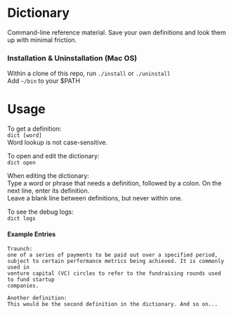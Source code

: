 # Dictionary

Command-line reference material. Save your own definitions and look them up with minimal friction.

### Installation & Uninstallation (Mac OS)
Within a clone of this repo, run `./install` or `./uninstall`  
Add `~/bin` to your $PATH  

# Usage
To get a definition:  
`dict [word]`  
Word lookup is not case-sensitive.  

To open and edit the dictionary:  
`dict open`  

When editing the dictionary:  
Type a word or phrase that needs a definition, followed by a colon. On the next line, enter its definition.  
Leave a blank line between definitions, but never within one.  

To see the debug logs:  
`dict logs`
#### Example Entries
```
Traunch:  
one of a series of payments to be paid out over a specified period,
subject to certain performance metrics being achieved. It is commonly used in
venture capital (VC) circles to refer to the fundraising rounds used to fund startup
companies.  

Another definition:  
This would be the second definition in the dictionary. And so on...  
```
